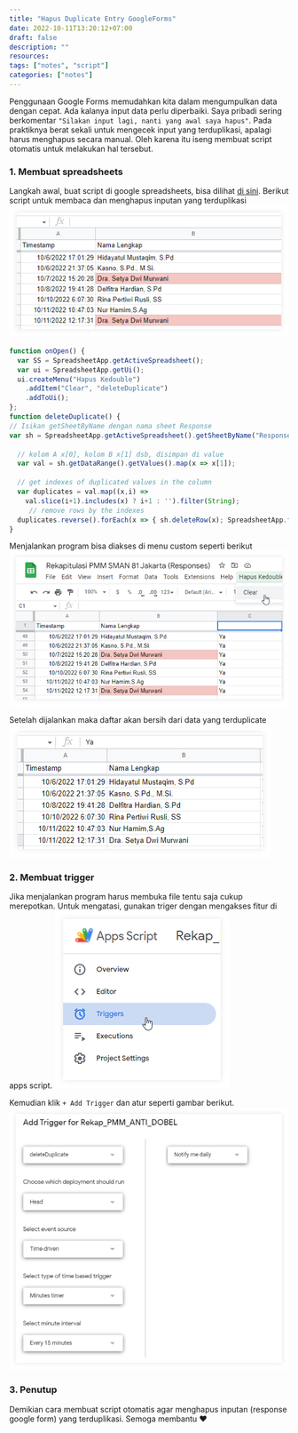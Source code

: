 ```yaml
---
title: "Hapus Duplicate Entry GoogleForms"
date: 2022-10-11T13:20:12+07:00
draft: false
description: "" 
resources:
tags: ["notes", "script"]
categories: ["notes"]
---
```

Penggunaan Google Forms memudahkan kita dalam mengumpulkan data dengan cepat. Ada kalanya input data perlu diperbaiki. Saya pribadi sering berkomentar `"Silakan input lagi, nanti yang awal saya hapus"`. Pada praktiknya berat sekali untuk mengecek input yang terduplikasi, apalagi harus menghapus secara manual. Oleh karena itu iseng membuat script otomatis untuk melakukan hal tersebut. 
### 1. Membuat spreadsheets
Langkah awal, buat script di google spreadsheets, bisa dilihat [di sini](https://arifsatuan.github.io/script_gdrive/). Berikut script untuk membaca dan menghapus inputan yang terduplikasi 
![Inputan respon google form](excel-duplicate-s.png "Contoh Duplicate")
```js
function onOpen() {
  var SS = SpreadsheetApp.getActiveSpreadsheet();
  var ui = SpreadsheetApp.getUi();
  ui.createMenu("Hapus Kedouble")
    .addItem("Clear", "deleteDuplicate")
    .addToUi();
};
function deleteDuplicate() {
// Isikan getSheetByName dengan nama sheet Response
var sh = SpreadsheetApp.getActiveSpreadsheet().getSheetByName("Responses");

  // kolom A x[0], kolom B x[1] dsb, disimpan di value
  var val = sh.getDataRange().getValues().map(x => x[1]);

  // get indexes of duplicated values in the column
  var duplicates = val.map((x,i) => 
    val.slice(i+1).includes(x) ? i+1 : '').filter(String); 
     // remove rows by the indexes
  duplicates.reverse().forEach(x => { sh.deleteRow(x); SpreadsheetApp.flush() });
}
```
Menjalankan program bisa diakses di menu custom seperti berikut
![menu hapus double](run-kedoble-s.png "Menu Hapus Ke-double")

Setelah dijalankan maka daftar akan bersih dari data yang terduplicate
![menu hasil ](excel-duplicate2-s.png "Tampilan setelah dihapus")

### 2. Membuat trigger
Jika menjalankan program harus membuka file tentu saja cukup merepotkan. Untuk mengatasi, gunakan triger dengan mengakses fitur di apps script.
![trigger](trigger-s.png "Akses fitur trigger")

Kemudian klik ` + Add Trigger ` dan atur seperti gambar berikut.
![trigger](trigger2-s.png "Contoh: run tiap 15 menit")

### 3. Penutup
Demikian cara membuat script otomatis agar menghapus inputan (response google form) yang terduplikasi. Semoga membantu :heart:

